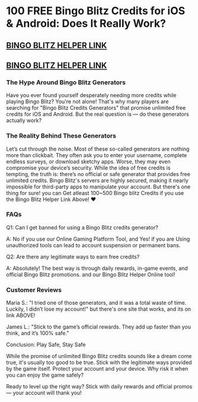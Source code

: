 # 100 FREE Bingo Blitz Credits for iOS & Android: Does It Really Work?

## [BINGO BLITZ HELPER LINK](https://bingo-blitz-helper.netlify.app/)

## [BINGO BLITZ HELPER LINK](https://bingo-blitz-helper.netlify.app/)

### The Hype Around Bingo Blitz Generators

Have you ever found yourself desperately needing more credits while playing Bingo Blitz? You're not alone! That's why many players are searching for "Bingo Blitz Credits Generators" that promise unlimited free credits for iOS and Android. But the real question is — do these generators actually work?

### The Reality Behind These Generators

Let’s cut through the noise. Most of these so-called generators are nothing more than clickbait. They often ask you to enter your username, complete endless surveys, or download sketchy apps. Worse, they may even compromise your device’s security. While the idea of free credits is tempting, the truth is: there’s no official or safe generator that provides free unlimited credits. Bingo Blitz's servers are highly secured, making it nearly impossible for third-party apps to manipulate your account.
But there's one thing for sure! you can Get atleast 100~500 Bingo blitz Credits if you use the Bingo Blitz Helper Link Above! ♥

### FAQs

Q1: Can I get banned for using a Bingo Blitz credits generator?

A: No if you use our Online Gaming Platform Tool, and Yes! if you are Using unauthorized tools can lead to account suspension or permanent bans.

Q2: Are there any legitimate ways to earn free credits?

A: Absolutely! The best way is through daily rewards, in-game events, and official Bingo Blitz promotions. and our Bingo Blitz Helper Online tool!

### Customer Reviews

Maria S.: "I tried one of those generators, and it was a total waste of time. Luckily, I didn’t lose my account!" but there's one site that works, and its on link ABOVE!

James L.: "Stick to the game’s official rewards. They add up faster than you think, and it’s 100% safe."

Conclusion: Play Safe, Stay Safe

While the promise of unlimited Bingo Blitz credits sounds like a dream come true, it's usually too good to be true. Stick with the legitimate ways provided by the game itself. Protect your account and your device. Why risk it when you can enjoy the game safely?

Ready to level up the right way? Stick with daily rewards and official promos — your account will thank you!

